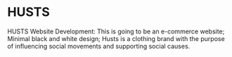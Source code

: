 # HUSTS
HUSTS Website Development:
This is going to be an e-commerce website;
Minimal black and white design;
Husts is a clothing brand with the purpose of influencing social movements and supporting social causes.
